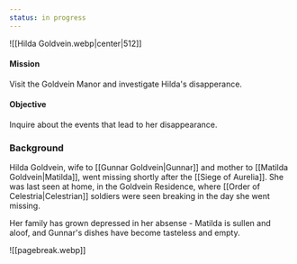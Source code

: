 ```yaml
---
status: in progress
---
```

![[Hilda Goldvein.webp|center|512]]
#### Mission
Visit the Goldvein Manor and investigate Hilda's disapperance.
#### Objective
Inquire about the events that lead to her disappearance.

### Background
Hilda Goldvein, wife to [[Gunnar Goldvein|Gunnar]] and mother to [[Matilda Goldvein|Matilda]], went missing shortly after the [[Siege of Aurelia]]. She was last seen at home, in the Goldvein Residence, where [[Order of Celestria|Celestrian]] soldiers were seen breaking in the day she went missing.

Her family has grown depressed in her absense - Matilda is sullen and aloof, and Gunnar's dishes have become tasteless and empty.

![[pagebreak.webp]]
